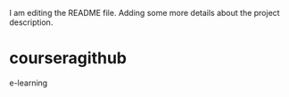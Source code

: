 I am editing the README file. Adding some more details about the project description.
# courseragithub
e-learning
